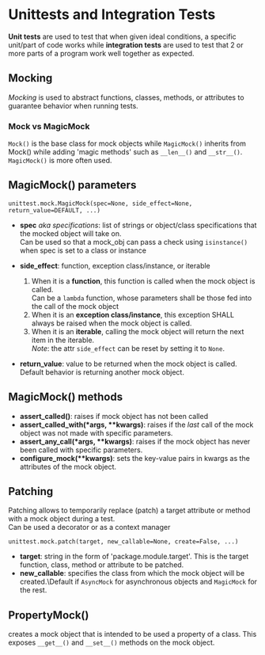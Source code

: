 # Unittests and Integration Tests

**Unit tests** are used to test that when given ideal conditions, a specific unit/part of code works while **integration tests** are used to test that 2 or more parts of a program work well together as expected.

## Mocking

*Mocking* is used to abstract functions, classes, methods, or attributes to guarantee behavior when running tests.

### Mock vs MagicMock

```Mock()``` is the base class for mock objects while ```MagicMock()``` inherits from Mock() while adding 'magic methods' such as `__len__()` and `__str__()`.\
`MagicMock()` is more often used.

## MagicMock() parameters

`unittest.mock.MagicMock(spec=None, side_effect=None, return_value=DEFAULT, ...)`

+ **spec** *aka specifications*: list of strings or object/class specifications that the mocked object will take on.\
Can be used so that a mock_obj can pass a check using `isinstance()` when spec is set to a class or instance

+ **side_effect**: function, exception class/instance, or iterable

    1. When it is a **function**, this function is called when the mock object is called.\
    Can be a `lambda` function, whose parameters shall be those fed into the call of the mock object
    2. When it is an **exception class/instance**, this exception SHALL always be raised when the mock object is called.
    3. When it is an **iterable**, calling the mock object will return the next item in the iterable.\
    *Note*: the attr `side_effect` can be reset by setting it to `None`.

+ **return_value**: value to be returned when the mock object is called. Default behavior is returning another mock object.

## MagicMock() methods

+ **assert_called()**: raises if mock object has not been called
+ **assert_called_with(*args, \**kwargs)**: raises if the *last* call of the mock object was not made with specific parameters.
+ **assert_any_call(*args, \**kwargs)**: raises if the mock object has never been called with specific parameters.
+ **configure_mock(\**kwargs)**: sets the key-value pairs in kwargs as the attributes of the mock object.

## Patching

Patching allows to temporarily replace (patch) a target attribute or method with a mock object during a test.\
Can be used a decorator or as a context manager

`unittest.mock.patch(target, new_callable=None, create=False, ...)`

+ **target**: string in the form of 'package.module.target'. This is the target function, class, method or attribute to be patched.
+ **new_callable**: specifies the class from which the mock object will be created.\Default if `AsyncMock` for asynchronous objects and `MagicMock` for the rest.

## PropertyMock()

creates a mock object that is intended to be used a property of a class. This exposes `__get__()` and `__set__()` methods on the mock object.

